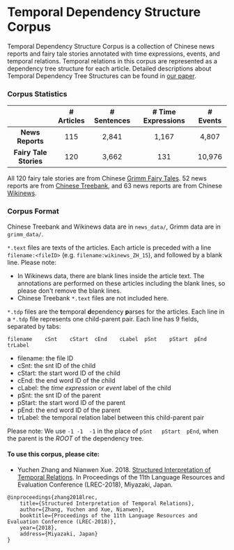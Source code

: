 # Temporal Dependency Structure Corpus

Temporal Dependency Structure Corpus is a collection of Chinese news reports and fairy tale stories annotated with time expressions, events, and temporal relations. Temporal relations in this corpus are represented as a dependency tree structure for each article. Detailed descriptions about Temporal Dependency Tree Structures can be found in [our paper](https://arxiv.org/pdf/1808.07599.pdf).

### Corpus Statistics


|  | # Articles | # Sentences | # Time Expressions | # Events |
| :---: | :---: | :---: | :---: | :---: |
| **News Reports** | 115 | 2,841 | 1,167 | 4,807 |
| **Fairy Tale Stories** | 120 | 3,662 | 131 | 10,976 | 

All 120 fairy tale stories are from Chinese [Grimm Fairy Tales](https://www.grimmstories.com/zh/grimm-tonghua). 52 news reports are from [Chinese Treebank](https://catalog.ldc.upenn.edu/LDC2016T13), and 63 news reports are from Chinese [Wikinews](https://zh.wikinews.org).


### Corpus Format

Chinese Treebank and Wikinews data are in ```news_data/```, Grimm data are in ```grimm_data/```. 

```*.text``` files are texts of the articles. Each article is preceded with a line ```filename:<fileID>``` (e.g. ```filename:wikinews_ZH_15```), and followed by a blank line. Please note:

- In Wikinews data, there are blank lines inside the article text. The annotations are performed on these articles including the blank lines, so please don't remove the blank lines.
- Chinese Treebank `*.text` files are not included here.

```*.tdp``` files are the **t**emporal **d**ependency **p**arses for the articles. Each line in a ```*.tdp``` file represents one child-parent pair. Each line has 9 fields, separated by tabs:

```
filename    cSnt    cStart  cEnd    cLabel  pSnt    pStart  pEnd    trLabel
```
- filename: the file ID
- cSnt: the snt ID of the child
- cStart: the start word ID of the child
- cEnd: the end word ID of the child
- cLabel: the *time expression* or *event* label of the child
- pSnt: the snt ID of the parent
- pStart: the start word ID of the parent
- pEnd: the end word ID of the parent
- trLabel: the temporal relation label between this child-parent pair

Please note: We use `-1 -1  -1` in the place of `pSnt   pStart  pEnd`, when the parent is the *ROOT* of the dependency tree.

#### To use this corpus, please cite:

- Yuchen Zhang and Nianwen Xue. 2018. [Structured Interpretation of Temporal Relations](https://arxiv.org/pdf/1808.07599.pdf). In Proceedings of the 11th Language Resources and Evaluation Conference (LREC-2018), Miyazaki, Japan.

```
@inproceedings{zhang2018lrec,
    title={Structured Interpretation of Temporal Relations},
    author={Zhang, Yuchen and Xue, Nianwen},
    booktitle={Proceedings of the 11th Language Resources and Evaluation Conference (LREC-2018)},
    year={2018},
    address={Miyazaki, Japan}
}
```
